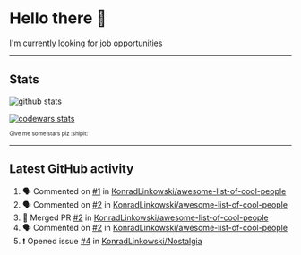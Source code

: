 # Hello there 👋
I'm currently looking for job opportunities

---

## Stats
![github stats][github stats]

[![codewars stats][codewars stats]][codewars url]

<sub><sub>Give me some stars plz :shipit:</sub></sub>

---

## Latest GitHub activity
<!--START_SECTION:activity-->
1. 🗣 Commented on [#1](https://github.com/KonradLinkowski/awesome-list-of-cool-people/issues/1) in [KonradLinkowski/awesome-list-of-cool-people](https://github.com/KonradLinkowski/awesome-list-of-cool-people)
2. 🗣 Commented on [#2](https://github.com/KonradLinkowski/awesome-list-of-cool-people/issues/2) in [KonradLinkowski/awesome-list-of-cool-people](https://github.com/KonradLinkowski/awesome-list-of-cool-people)
3. 🎉 Merged PR [#2](https://github.com/KonradLinkowski/awesome-list-of-cool-people/pull/2) in [KonradLinkowski/awesome-list-of-cool-people](https://github.com/KonradLinkowski/awesome-list-of-cool-people)
4. 🗣 Commented on [#2](https://github.com/KonradLinkowski/awesome-list-of-cool-people/issues/2) in [KonradLinkowski/awesome-list-of-cool-people](https://github.com/KonradLinkowski/awesome-list-of-cool-people)
5. ❗️ Opened issue [#4](https://github.com/KonradLinkowski/Nostalgia/issues/4) in [KonradLinkowski/Nostalgia](https://github.com/KonradLinkowski/Nostalgia)
<!--END_SECTION:activity-->

[github stats]: https://github-readme-stats.vercel.app/api?username=KonradLinkowski&hide_title=true&show_icons=true&include_all_commits=true&count_private=true&disable_animations=true&theme=dark&hide_rank=true
[codewars stats]: https://codewars.com/users/KonradLinkowski/badges/large
[codewars url]: https://codewars.com/users/KonradLinkowski
